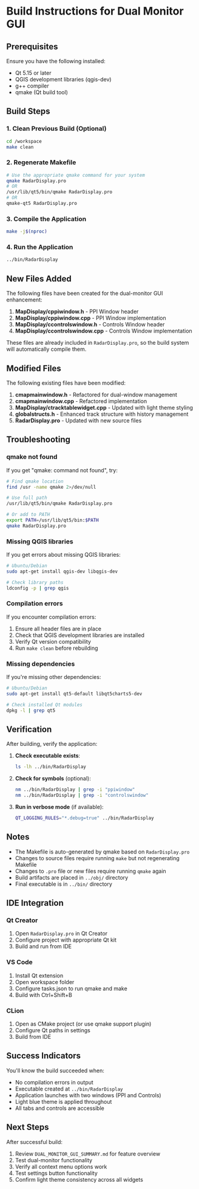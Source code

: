 # Build Instructions for Dual Monitor GUI

## Prerequisites

Ensure you have the following installed:
- Qt 5.15 or later
- QGIS development libraries (qgis-dev)
- g++ compiler
- qmake (Qt build tool)

## Build Steps

### 1. Clean Previous Build (Optional)
```bash
cd /workspace
make clean
```

### 2. Regenerate Makefile
```bash
# Use the appropriate qmake command for your system
qmake RadarDisplay.pro
# OR
/usr/lib/qt5/bin/qmake RadarDisplay.pro
# OR
qmake-qt5 RadarDisplay.pro
```

### 3. Compile the Application
```bash
make -j$(nproc)
```

### 4. Run the Application
```bash
../bin/RadarDisplay
```

## New Files Added

The following files have been created for the dual-monitor GUI enhancement:

1. **MapDisplay/cppiwindow.h** - PPI Window header
2. **MapDisplay/cppiwindow.cpp** - PPI Window implementation
3. **MapDisplay/ccontrolswindow.h** - Controls Window header
4. **MapDisplay/ccontrolswindow.cpp** - Controls Window implementation

These files are already included in `RadarDisplay.pro`, so the build system will automatically compile them.

## Modified Files

The following existing files have been modified:

1. **cmapmainwindow.h** - Refactored for dual-window management
2. **cmapmainwindow.cpp** - Refactored implementation
3. **MapDisplay/ctracktablewidget.cpp** - Updated with light theme styling
4. **globalstructs.h** - Enhanced track structure with history management
5. **RadarDisplay.pro** - Updated with new source files

## Troubleshooting

### qmake not found
If you get "qmake: command not found", try:
```bash
# Find qmake location
find /usr -name qmake 2>/dev/null

# Use full path
/usr/lib/qt5/bin/qmake RadarDisplay.pro

# Or add to PATH
export PATH=/usr/lib/qt5/bin:$PATH
qmake RadarDisplay.pro
```

### Missing QGIS libraries
If you get errors about missing QGIS libraries:
```bash
# Ubuntu/Debian
sudo apt-get install qgis-dev libqgis-dev

# Check library paths
ldconfig -p | grep qgis
```

### Compilation errors
If you encounter compilation errors:
1. Ensure all header files are in place
2. Check that QGIS development libraries are installed
3. Verify Qt version compatibility
4. Run `make clean` before rebuilding

### Missing dependencies
If you're missing other dependencies:
```bash
# Ubuntu/Debian
sudo apt-get install qt5-default libqt5charts5-dev

# Check installed Qt modules
dpkg -l | grep qt5
```

## Verification

After building, verify the application:

1. **Check executable exists**:
   ```bash
   ls -lh ../bin/RadarDisplay
   ```

2. **Check for symbols** (optional):
   ```bash
   nm ../bin/RadarDisplay | grep -i "ppiwindow"
   nm ../bin/RadarDisplay | grep -i "controlswindow"
   ```

3. **Run in verbose mode** (if available):
   ```bash
   QT_LOGGING_RULES="*.debug=true" ../bin/RadarDisplay
   ```

## Notes

- The Makefile is auto-generated by qmake based on `RadarDisplay.pro`
- Changes to source files require running `make` but not regenerating Makefile
- Changes to `.pro` file or new files require running `qmake` again
- Build artifacts are placed in `../obj/` directory
- Final executable is in `../bin/` directory

## IDE Integration

### Qt Creator
1. Open `RadarDisplay.pro` in Qt Creator
2. Configure project with appropriate Qt kit
3. Build and run from IDE

### VS Code
1. Install Qt extension
2. Open workspace folder
3. Configure tasks.json to run qmake and make
4. Build with Ctrl+Shift+B

### CLion
1. Open as CMake project (or use qmake support plugin)
2. Configure Qt paths in settings
3. Build from IDE

## Success Indicators

You'll know the build succeeded when:
- No compilation errors in output
- Executable created at `../bin/RadarDisplay`
- Application launches with two windows (PPI and Controls)
- Light blue theme is applied throughout
- All tabs and controls are accessible

## Next Steps

After successful build:
1. Review `DUAL_MONITOR_GUI_SUMMARY.md` for feature overview
2. Test dual-monitor functionality
3. Verify all context menu options work
4. Test settings button functionality
5. Confirm light theme consistency across all widgets
